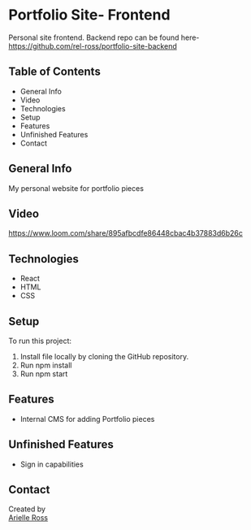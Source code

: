 # Portfolio Site- Frontend

Personal site frontend. Backend repo can be found here- https://github.com/rel-ross/portfolio-site-backend

## Table of Contents
<ul>
  <li>General Info</li>
  <li>Video</li>
  <li>Technologies</li>
  <li>Setup</li>
  <li>Features</li>
  <li>Unfinished Features</li>
  <li>Contact</li>
</ul>

## General Info
My personal website for portfolio pieces

## Video
https://www.loom.com/share/895afbcdfe86448cbac4b37883d6b26c


## Technologies
<ul>
  <li>React</li>
  <li>HTML</li>
  <li>CSS</li>
</ul>

## Setup
To run this project: <ol>
  <li>Install file locally by cloning the GitHub repository. </li>
  <li>Run npm install</li>
  <li>Run npm start</li>
  </ol>

## Features
<ul>
  <li>Internal CMS for adding Portfolio pieces</li>
</ul>


## Unfinished Features
 <ul>
  <li>Sign in capabilities</li>
 </ul>

## Contact
Created by <br>
<a href="https://www.linkedin.com/in/arielleross/" target="_blank">Arielle Ross</a><br>
